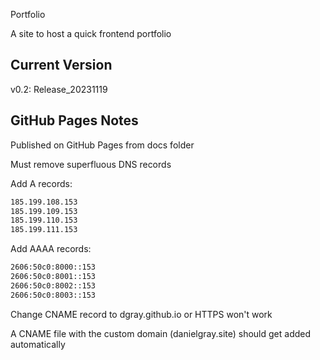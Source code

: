 Portfolio

A site to host a quick frontend portfolio

## Current Version

v0.2: Release_20231119

## GitHub Pages Notes

Published on GitHub Pages from docs folder

Must remove superfluous DNS records

Add A records:

```bash
185.199.108.153
185.199.109.153
185.199.110.153
185.199.111.153
```

Add AAAA records:

```bash
2606:50c0:8000::153
2606:50c0:8001::153
2606:50c0:8002::153
2606:50c0:8003::153
```

Change CNAME record to dgray.github.io or HTTPS won't work

A CNAME file with the custom domain (danielgray.site) should get added automatically